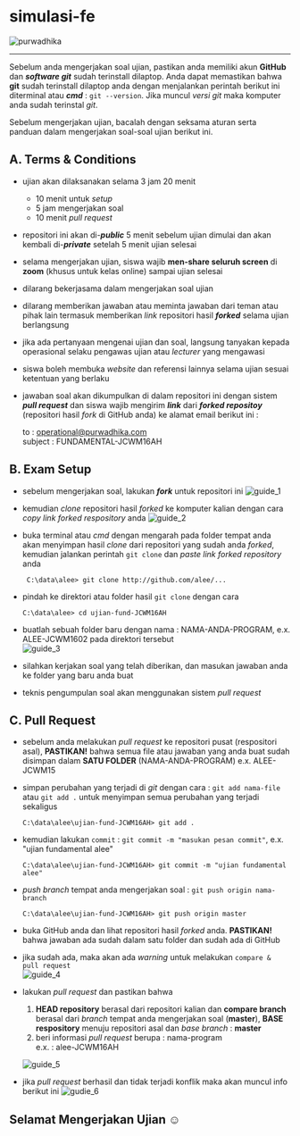 # simulasi-fe

![purwadhika](https://dm2302files.storage.live.com/y4mXzhUZVMNL_p9tVgW1HqlEUJa6ppyVCfKnxxFC4x5nfuSs_-NnMTSOFdPq6MIGrxKEZW8uGWVreQ9awWZboO6NydIZpac87UZ48QL0Y40HZv-uJOAAqVADo9m_ZBZ5ThfKAaFnCabsFufrOnkmjwdWVsaFcPVmaha7sQOlW0jmQwbbEGmbVih8UC2ouXKKdRs?width=256&height=39&cropmode=none)

---
Sebelum anda mengerjakan soal ujian, pastikan anda memiliki akun **GitHub** dan ***software git*** sudah terinstall dilaptop. Anda dapat memastikan bahwa **git** sudah terinstall dilaptop anda dengan menjalankan perintah berikut ini diterminal atau ***cmd*** : ``` git --version ```. Jika muncul *versi git* maka komputer anda sudah terinstal *git*.

Sebelum mengerjakan ujian, bacalah dengan seksama aturan serta panduan dalam mengerjakan soal-soal ujian berikut ini.

## A. Terms & Conditions
- ujian akan dilaksanakan selama 3 jam 20 menit
    - 10 menit untuk *setup*
    - 5 jam mengerjakan soal
    - 10 menit *pull request*
- repositori ini akan di-***public*** 5 menit sebelum ujian dimulai dan akan kembali di-***private*** setelah 5 menit ujian selesai
- selama mengerjakan ujian, siswa wajib **men-share seluruh screen** di **zoom** (khusus untuk kelas online) sampai ujian selesai
- dilarang bekerjasama dalam mengerjakan soal ujian
- dilarang memberikan jawaban atau meminta jawaban dari teman atau pihak lain termasuk memberikan *link* repositori hasil ***forked*** selama ujian berlangsung
- jika ada pertanyaan mengenai ujian dan soal, langsung tanyakan kepada operasional selaku pengawas ujian atau *lecturer* yang mengawasi
- siswa boleh membuka *website* dan referensi lainnya selama ujian sesuai ketentuan yang berlaku
- jawaban soal akan dikumpulkan di dalam repositori ini dengan sistem ***pull request*** dan siswa wajib mengirim ***link*** dari ***forked repositoy*** (repositori hasil *fork* di GitHub anda) ke alamat email berikut ini :<br>

    to : operational@purwadhika.com <br>
    subject : FUNDAMENTAL-JCWM16AH

## B. Exam Setup
- sebelum mengerjakan soal, lakukan ***fork*** untuk repositori ini
    ![guide_1](https://dm2302files.storage.live.com/y4mPM_i6lwI5k82Ir4gCZ_iG2pyP67UhSVdVDnXxY7pavQzUXOFoRhblnD7tH4UyyvIdMs5jKUeX04maDpMg8lm2xVybajcR4oKSo13SyRlQoizTsMIaBj1oRcS1X3hOXahuJ0S9RM64NNzskC016XEiY8SVoAORMWYw9twz0MNgzgebD8G-fqIiwFdk4n8KSky?width=597&height=341&cropmode=none)

- kemudian *clone* repositori hasil *forked* ke komputer kalian dengan cara *copy link forked respository* anda
    ![guide_2](https://dm2302files.storage.live.com/y4mngi9W5v2f4ScC1evMNDI3tFsCyCX8K0iDIiSiu2oEHRKrnqWoI2CBenLO05Gy5f2hv6JAfld8WBEFvECxOnJHnwTF26ZPQxvAtK8SIql7a7epnZqko-6c0oHyiZcT3wYkwzTwSLe_urvTzbP2LPa6qDF7E_lbo7yadTwbF0YDxdtYJIohYDPvTdMAdbm0N1u?width=637&height=410&cropmode=none)

- buka terminal atau *cmd* dengan mengarah pada folder tempat anda akan menyimpan hasil *clone* dari repositori yang sudah anda *forked*, kemudian jalankan perintah ```git clone``` dan *paste link forked repository* anda

    ``` C:\data\alee> git clone http://github.com/alee/...```

- pindah ke direktori atau folder hasil ```git clone``` dengan cara

    ``` C:\data\alee> cd ujian-fund-JCWM16AH ``` 

- buatlah sebuah folder baru dengan nama : NAMA-ANDA-PROGRAM, e.x. ALEE-JCWM1602 pada direktori tersebut<br>
    ![guide_3](https://dm2302files.storage.live.com/y4m49ID-GiHSE5XEg-XDwRQulMNbf7KgpyWNhQJzz5mo1bEwOha4Th1F2Br0IEwFZxFMUaptrukLuk5h9_IjACr2cQ2b6LerYi4vAVxmjqRYQ53B0JQCPhblF0ELGd2mI2EYkdsGyJHghHn1fMvANorMCwAehsPIANv_6i_yZjt8MGOZtgedlgbGPSmBpXnOJ0g?width=431&height=245&cropmode=none)

- silahkan kerjakan soal yang telah diberikan, dan masukan jawaban anda ke folder yang baru anda buat 
- teknis pengumpulan soal akan menggunakan sistem *pull request*

## C. Pull Request
- sebelum anda melakukan *pull request* ke repositori pusat (respositori asal), **PASTIKAN!** bahwa semua file atau jawaban yang anda buat sudah disimpan dalam **SATU FOLDER** (NAMA-ANDA-PROGRAM) e.x. ALEE-JCWM15
- simpan perubahan yang terjadi di *git* dengan cara : ```git add nama-file``` atau ```git add .``` untuk menyimpan semua perubahan yang terjadi sekaligus
    
    ``` C:\data\alee\ujian-fund-JCWM16AH> git add . ```

- kemudian lakukan ```commit``` : ```git commit -m "masukan pesan commit"```, e.x. "ujian fundamental alee"

    ``` C:\data\alee\ujian-fund-JCWM16AH> git commit -m "ujian fundamental alee" ```

- *push branch* tempat anda mengerjakan soal : ``` git push origin nama-branch ```

    ``` C:\data\alee\ujian-fund-JCWM16AH> git push origin master ```

- buka GitHub anda dan lihat repositori hasil *forked* anda. **PASTIKAN!** bahwa jawaban ada sudah dalam satu folder dan sudah ada di GitHub
- jika sudah ada, maka akan ada *warning* untuk melakukan ```compare & pull request``` <br>
    ![guide_4](https://dm2302files.storage.live.com/y4m2dJ8J89jraiM5iS4AVm6zxO-1O8bguKNRCbN6kGKePSTXMZuYC4PXE1YsIp2U0JwhSi_6d0jwLlh5s_EZRLuVfhd760uHVJROJsryPGn-6WcWrto3BwJu31tm4Tb3pA69WOPJ_b5jgiEgNncUE1VLbOUWDx4LNHheVlUlcWloQgv5dqBhBkjabdBHlV9Eu21?width=910&height=87&cropmode=none)

- lakukan *pull request* dan pastikan bahwa
    1. **HEAD repository** berasal dari repositori kalian dan **compare branch** berasal dari *branch* tempat anda mengerjakan soal (**master**), **BASE respository** menuju repositori asal dan *base branch* : **master**
    2. beri informasi *pull request* berupa : nama-program
    <br>e.x. : alee-JCWM16AH
    
    ![guide_5](https://dm2302files.storage.live.com/y4mB5vT1TOj86BTO9XcBFVofhU0RPOD56p7apP9nrUNFf0pGAENB1twOWXhEQhHsRiBj_sI_b0ds9iONJsYKJ9tAn_WqdG7dnFzSeLSge1VVUWosdVfb5FCRfqWLMCcGk4MJyAKV0rmv6c-2FPyMU5rhIq-gkO6cVZRVdZDUmnMIkTOW_N6N68mxvVHC3_p5OxP?width=960&height=631&cropmode=none)

- jika *pull request* berhasil dan tidak terjadi konflik maka akan muncul info berikut ini
    ![gudie_6](https://dm2302files.storage.live.com/y4m6d20-8wJHrBabe5o3boRoyLEkWPCmcvaz6z2nMFp8Qu4gVx9DBkXabQhTI8kDRAiaVshkOKYW5hX67J2SJuzwkD10vvnMPEw36Hb0c4f-sKPyNlpes8wKlB0Rqp6_-Ky1HGsw-rwuxGs-EN0x_50XsI2_ypPTpoaIZiduU-g8LAQS5OeUCdg_xVas0Fen4GY?width=939&height=138&cropmode=none)

## Selamat Mengerjakan Ujian ☺


